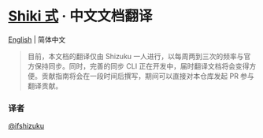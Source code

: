 # [Shiki 式](https://github.com/shikijs/shiki) &middot; 中文文档翻译

[English](https://github.com/ifshizuku/shiki-zh-docs?tab=readme-ov-file) | 简体中文

> 目前，本文档的翻译仅由 Shizuku 一人进行，以每周两到三次的频率与官方保持同步。同时，完善的同步 CLI 正在开发中，届时翻译文档将会变得方便。贡献指南将会在一段时间后撰写，期间可以直接对本仓库发起 PR 参与翻译贡献。

### 译者

[@ifshizuku](https://github.com/ifshizuku)

